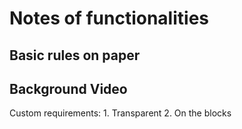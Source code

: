# Notes of functionalities

## Basic rules on paper

## Background Video
Custom requirements:
    1. Transparent
    2. On the blocks